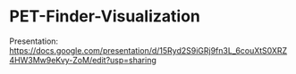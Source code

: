 # PET-Finder-Visualization

Presentation: https://docs.google.com/presentation/d/15Ryd2S9iGRj9fn3L_6couXtS0XRZ4HW3Mw9eKvy-ZoM/edit?usp=sharing
